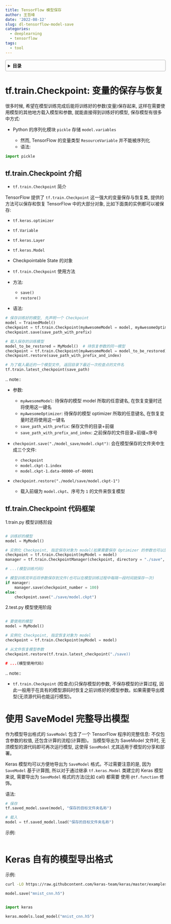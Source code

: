 ```yaml
---
title: TensorFlow 模型保存
author: 王哲峰
date: '2022-08-12'
slug: dl-tensorflow-model-save
categories:
  - deeplearning
  - tensorflow
tags:
  - tool
---
```


<style>
details {
    border: 1px solid #aaa;
    border-radius: 4px;
    padding: .5em .5em 0;
}
summary {
    font-weight: bold;
    margin: -.5em -.5em 0;
    padding: .5em;
}
details[open] {
    padding: .5em;
}
details[open] summary {
    border-bottom: 1px solid #aaa;
    margin-bottom: .5em;
}
</style>

<details><summary>目录</summary><p>

- [tf.train.Checkpoint: 变量的保存与恢复](#tftraincheckpoint-变量的保存与恢复)
  - [tf.train.Checkpoint 介绍](#tftraincheckpoint-介绍)
  - [tf.train.Checkpoint 代码框架](#tftraincheckpoint-代码框架)
- [使用 SaveModel 完整导出模型](#使用-savemodel-完整导出模型)
- [Keras 自有的模型导出格式](#keras-自有的模型导出格式)
</p></details><p></p>



# tf.train.Checkpoint: 变量的保存与恢复

很多时候, 希望在模型训练完成后能将训练好的参数(变量)保存起来, 这样在需要使用模型的其他地方载入模型和参数, 
就能直接得到训练好的模型, 保存模型有很多中方式:

- Python 的序列化模块 `pickle` 存储 `model.variables`

    - 然而, TensorFlow 的变量类型 `ResourceVariable` 并不能被序列化
    - 语法:

```python
import pickle
```

## tf.train.Checkpoint 介绍

- `tf.train.Checkpoint` 简介

TensorFlow 提供了 `tf.train.Checkpoint` 这一强大的变量保存与恢复类, 提供的方法可以保存和恢复 TensorFlow 中的大部分对象, 
比如下面类的实例都可以被保存: 

- `tf.keras.optimizer`
- `tf.Variable`
- `tf.keras.Layer`
- `tf.keras.Model`
- Checkpointable State 的对象


- `tf.train.Checkpoint` 使用方法

- 方法:

    - `save()`
    - `restore()`

- 语法:

```python
# 保存训练好的模型, 先声明一个 Checkpoint
model = TrainedModel()
checkpoint = tf.train.Checkpoint(myAwesomeModel = model, myAwesomeOptimizer = optimizer)
checkpoint.save(save_path_with_prefix)

# 载入保存的训练模型
model_to_be_restored = MyModel()  # 待恢复参数的同一模型
checkpoint = tf.train.Checkpoint(myAwesomeModel = model_to_be_restored)
checkpoint.restore(save_path_with_prefix_and_index)

# 为了载入最近的一个模型文件, 返回目录下最近一次检查点的文件名
tf.train.latest_checkpoint(save_path)
```

.. note:: 

- 参数:

    - `myAwesomeModel`: 待保存的模型 model 所取的任意键名, 在恢复变量时还将使用这一键名
    - `myAwesomeOptimizer`: 待保存的模型 optimizer 所取的任意键名, 在恢复变量时还将使用这一键名 
    - `save_path_with_prefix`: 保存文件的目录+前缀
    - `save_path_with_prefix_and_index`: 之前保存的文件目录+前缀+序号

- `checkpoint.save("./model_save/model.ckpt")`: 会在模型保存的文件夹中生成三个文件:

    - `checkpoint`
    - `model.ckpt-1.index`
    - `model.ckpt-1.data-00000-of-00001`

- `checkpoint.restore("./model/save/model.ckpt-1")`

    - 载入前缀为 `model.ckpt`、序号为 `1` 的文件来恢复模型


## tf.train.Checkpoint 代码框架

1.train.py 模型训练阶段

```python

# 训练好的模型
model = MyModel()

# 实例化 Checkpoint, 指定保存对象为 model(如果需要保存 Optimizer 的参数也可以加入)
checkpoint = tf.train.Checkpoint(myModel = model)
manager = tf.train.CheckpointManager(checkpoint, directory = "./save", checkpoint_name = "model.ckpt", max_to_keep = 10)

# ...(模型训练代码)

# 模型训练完毕后将参数保存到文件(也可以在模型训练过程中每隔一段时间就保存一次)
if manager:
    manager.save(checkpoint_number = 100)
else:
    checkpoint.save("./save/model.ckpt")
```

2.test.py 模型使用阶段

```python

# 要使用的模型
model = MyModel()

# 实例化 Checkpoint, 指定恢复对象为 model
checkpoint = tf.train.Checkpoint(myModel = model)

# 从文件恢复模型参数
checkpoint.restore(tf.train.latest_checkpoint("./save))

# ...(模型使用代码)
```

.. note:: 

- `tf.train.Checkpoint` (检查点)只保存模型的参数, 不保存模型的计算过程, 
    因此一般用于在具有的模型源码时恢复之前训练好的模型参数。如果需要导出模型(无须源代码也能运行模型)。

# 使用 SaveModel 完整导出模型

作为模型导出格式的 `SaveModel` 包含了一个 TensorFlow 程序的完整信息: 不仅包含参数的权值, 还包含计算的流程(计算图)。
当模型导出为 SaveModel 文件时, 无须模型的源代码即可再次运行模型, 这使得 `SaveModel` 尤其适用于模型的分享和部署。

Keras 模型均可以方便地导出为 `SaveModel` 格式。不过需要注意的是, 因为 `SaveModel` 基于计算图, 
所以对于通过继承 `tf.keras.Model` 类建立的 Keras 模型来说, 需要导出为 `SaveModel` 格式的方法(比如 call) 都需要
使用 `@tf.function` 修饰。


语法:

```python
# 保存
tf.saved_model.save(model, "保存的目标文件夹名称")

# 载入
model = tf.saved_model.load("保存的目标文件夹名称")
```


示例:

```python

```







# Keras 自有的模型导出格式

示例:

```bash
curl -LO https://raw.githubcontent.com/keras-team/keras/master/examples/mnist_cnn.py
```

```python
model.save("mnist_cnn.h5")
```


```python

import keras

keras.models.load_model("mnist_cnn.h5")
```
